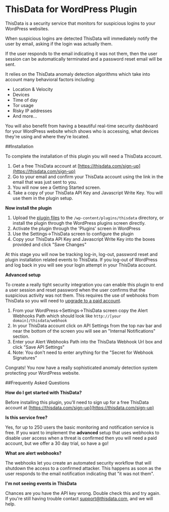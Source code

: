 # ThisData for WordPress Plugin

ThisData is a security service that monitors for suspicious logins to your WordPress websites.

When suspicious logins are detected ThisData will immediately notify the user by email, asking if the login was actually them.

If the user responds to the email indicating it was not them, then the user session can be automatically terminated and a password reset email will be sent.

It relies on the ThisData anomaly detection algorithms which take into account many behavioral factors including:

*   Location & Velocity
*   Devices
*   Time of day
*   Tor usage
*   Risky IP addresses
*   And more...

You will also benefit from having a beautiful real-time security dashboard for your WordPress website which shows who is accessing, what devices they're using and where they're located.

##Installation

To complete the installation of this plugin you will need a ThisData account.

1. Get a free ThisData account at [https://thisdata.com/sign-up](https://thisdata.com/sign-up)
1. Go to your email and confirm your ThisData account using the link in the email that was just sent to you.
1. You will now see a Getting Started screen.
1. Take a copy of your ThisData API Key and Javascript Write Key. You will use them in the plugin setup.

**Now install the plugin**

1. Upload the [plugin files](https://github.com/thisdata/thisdata-wordpress/blob/master/dist/thisdata-wordpress.zip) to the `/wp-content/plugins/thisdata` directory, or install the plugin through the WordPress plugins screen directly.
1. Activate the plugin through the 'Plugins' screen in WordPress
1. Use the Settings->ThisData screen to configure the plugin
1. Copy your ThisData API Key and Javascript Write Key into the boxes provided and click "Save Changes"

At this stage you will now be tracking log-in, log-out, password reset and plugin installation related events to ThisData. If you log-out of WordPress and log back in you will see your login attempt in your ThisData account.

**Advanced setup**

To create a really tight security integration you can enable this plugin to end a user session and reset password when the user confirms that the suspicious activity was not them. This requires the use of webhooks from ThisData so you will need to [upgrade to a paid account](https://thisdata.com/upgrade).

1. From your WordPress->Settings->ThisData screen copy the Alert Webhooks Path which should look like `http://[your domain]/thisdata/webhook`
1. In your ThisData account click on API Settings from the top nav bar and near the bottom of the screen you will see an "Internal Notifications" section.
1. Enter your Alert Webhooks Path into the ThisData Webhook Url box and click "Save API Settings"
1. Note: You don't need to enter anything for the "Secret for Webhook Signatures"

Congrats! You now have a really sophisticated anomaly detection system protecting your WordPress website.

##Frequently Asked Questions

**How do I get started with ThisData?**

Before installing this plugin, you'll need to sign up for a free ThisData account at [https://thisdata.com/sign-up](https://thisdata.com/sign-up)

**Is this service free?**

Yes, for up to 250 users the basic monitoring and notification service is free. If you want to implement the **advanced** setup  that uses webhooks to disable user access when a threat is confirmed then you will need a paid account, but we offer a 30 day trial, so have a go!

**What are alert webhooks?**

The webhooks let you create an automated security workflow that will shutdown the access to a confirmed attacker. This happens as soon as the user responds to the email notification indicating that
"it was not them".

**I'm not seeing events in ThisData**

Chances are you have the API key wrong. Double check this and try again. If you're still having trouble contact support@thisdata.com, and we will help.
